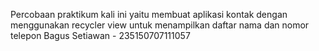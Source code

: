 Percobaan praktikum kali ini yaitu membuat aplikasi kontak dengan menggunakan recycler view untuk menampilkan daftar nama dan nomor telepon
Bagus Setiawan - 235150707111057

